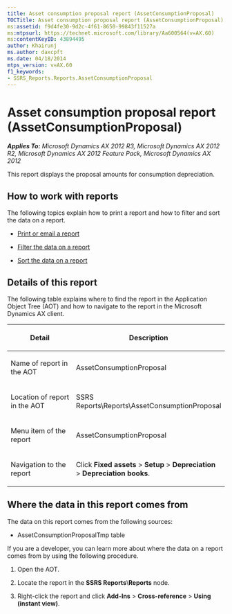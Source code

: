 ```yaml
---
title: Asset consumption proposal report (AssetConsumptionProposal)
TOCTitle: Asset consumption proposal report (AssetConsumptionProposal)
ms:assetid: f9d4fe30-9d2c-4f61-8650-99843f11527a
ms:mtpsurl: https://technet.microsoft.com/library/Aa600564(v=AX.60)
ms:contentKeyID: 43894495
author: Khairunj
ms.author: daxcpft
ms.date: 04/18/2014
mtps_version: v=AX.60
f1_keywords:
- SSRS_Reports.Reports.AssetConsumptionProposal
---
```


# Asset consumption proposal report (AssetConsumptionProposal) 


_**Applies To:** Microsoft Dynamics AX 2012 R3, Microsoft Dynamics AX 2012 R2, Microsoft Dynamics AX 2012 Feature Pack, Microsoft Dynamics AX 2012_

This report displays the proposal amounts for consumption depreciation.

## How to work with reports

The following topics explain how to print a report and how to filter and sort the data on a report.

  - [Print or email a report](print-or-email-a-report.md)

  - [Filter the data on a report](filter-the-data-on-a-report.md)

  - [Sort the data on a report](sort-the-data-on-a-report.md)

## Details of this report

The following table explains where to find the report in the Application Object Tree (AOT) and how to navigate to the report in the Microsoft Dynamics AX client.

<table>
<colgroup>
<col style="width: 50%" />
<col style="width: 50%" />
</colgroup>
<thead>
<tr class="header">
<th><p>Detail</p></th>
<th><p>Description</p></th>
</tr>
</thead>
<tbody>
<tr class="odd">
<td><p>Name of report in the AOT</p></td>
<td><p>AssetConsumptionProposal</p></td>
</tr>
<tr class="even">
<td><p>Location of report in the AOT</p></td>
<td><p>SSRS Reports\Reports\AssetConsumptionProposal</p></td>
</tr>
<tr class="odd">
<td><p>Menu item of the report</p></td>
<td><p>AssetConsumptionProposal</p></td>
</tr>
<tr class="even">
<td><p>Navigation to the report</p></td>
<td><p>Click <strong>Fixed assets</strong> &gt; <strong>Setup</strong> &gt; <strong>Depreciation</strong> &gt; <strong>Depreciation books</strong>.</p></td>
</tr>
</tbody>
</table>


## Where the data in this report comes from

The data on this report comes from the following sources:

  - AssetConsumptionProposalTmp table

If you are a developer, you can learn more about where the data on a report comes from by using the following procedure.

1.  Open the AOT.

2.  Locate the report in the **SSRS Reports**\\**Reports** node.

3.  Right-click the report and click **Add-Ins** \> **Cross-reference** \> **Using (instant view)**.

  


